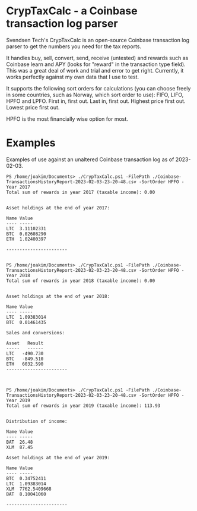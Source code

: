 # CrypTaxCalc - a Coinbase transaction log parser

Svendsen Tech's CrypTaxCalc is an open-source Coinbase transaction log parser to get the numbers you need for the tax reports.

It handles buy, sell, convert, send, receive (untested) and rewards such as Coinbase learn and APY (looks for "reward" in the transaction type field). This was a great deal of work and trial and error to get right. Currently, it works perfectly against my own data that I use to test.

It supports the following sort orders for calculations (you can choose freely in some countries, such as Norway, which sort order to use): FIFO, LIFO, HPFO and LPFO. First in, first out. Last in, first out. Highest price first out. Lowest price first out.

HPFO is the most financially wise option for most.

# Examples

Examples of use against an unaltered Coinbase transaction log as of 2023-02-03.

```
PS /home/joakim/Documents> ./CrypTaxCalc.ps1 -FilePath ./Coinbase-TransactionsHistoryReport-2023-02-03-23-20-48.csv -SortOrder HPFO -Year 2017                         
Total sum of rewards in year 2017 (taxable income): 0.00


Asset holdings at the end of year 2017:

Name Value
---- -----
LTC  3.11102331
BTC  0.02608290
ETH  1.02400397

-----------------------


PS /home/joakim/Documents> ./CrypTaxCalc.ps1 -FilePath ./Coinbase-TransactionsHistoryReport-2023-02-03-23-20-48.csv -SortOrder HPFO -Year 2018
Total sum of rewards in year 2018 (taxable income): 0.00


Asset holdings at the end of year 2018:

Name Value
---- -----
LTC  1.09383014
BTC  0.01461435

Sales and conversions:

Asset   Result
-----   ------
LTC   -490.730
BTC   -849.510
ETH   6032.590
-----------------------



PS /home/joakim/Documents> ./CrypTaxCalc.ps1 -FilePath ./Coinbase-TransactionsHistoryReport-2023-02-03-23-20-48.csv -SortOrder HPFO -Year 2019
Total sum of rewards in year 2019 (taxable income): 113.93


Distribution of income:

Name Value
---- -----
BAT  26.48
XLM  87.45

Asset holdings at the end of year 2019:

Name Value
---- -----
BTC  0.34752411
LTC  1.09383014
XLM  7762.5409668
BAT  8.10041060

-----------------------

```

